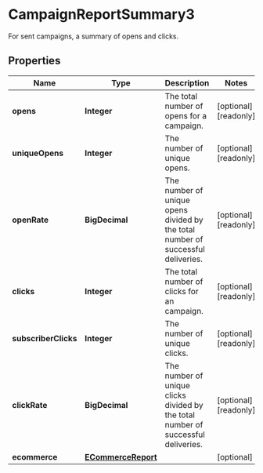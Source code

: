 

# CampaignReportSummary3

For sent campaigns, a summary of opens and clicks.

## Properties

| Name | Type | Description | Notes |
|------------ | ------------- | ------------- | -------------|
|**opens** | **Integer** | The total number of opens for a campaign. |  [optional] [readonly] |
|**uniqueOpens** | **Integer** | The number of unique opens. |  [optional] [readonly] |
|**openRate** | **BigDecimal** | The number of unique opens divided by the total number of successful deliveries. |  [optional] [readonly] |
|**clicks** | **Integer** | The total number of clicks for an campaign. |  [optional] [readonly] |
|**subscriberClicks** | **Integer** | The number of unique clicks. |  [optional] [readonly] |
|**clickRate** | **BigDecimal** | The number of unique clicks divided by the total number of successful deliveries. |  [optional] [readonly] |
|**ecommerce** | [**ECommerceReport**](ECommerceReport.md) |  |  [optional] |



